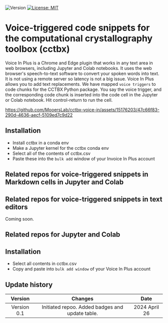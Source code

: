 ![Version](https://img.shields.io/static/v1?label=cctbx-voice-in&message=0.1&color=brightcolor)
[![License: MIT](https://img.shields.io/badge/License-MIT-blue.svg)](https://opensource.org/licenses/MIT)


# Voice-triggered code snippets for the computational crystallography toolbox (cctbx)

Voice In Plus is a Chrome and Edge plugin that works in any text area in web browsers, including Jupyter and Colab notebooks.
It uses the web browser's speech-to-text software to convert your spoken words into text.
It is not using a remote server so latency is not a big issue.
Voice In Plus allows you to add text replacements.
We have mapped `voice triggers` to code chunks for the CCTBX Python package.
You say the voice trigger, and the corresponding code chunk is inserted into the code cell in the Jupyter or Colab notebook.
Hit control-return to run the cell.


https://github.com/MooersLab/cctbx-voice-in/assets/15176203/47c66f83-290d-4636-aecf-5109ed7c9d22


## Installation
- Install cctbx in a conda env
- Make a Jupyter kernel for the cctbx conda env
- Select all of the contents of cctbx.csv
- Paste these into the `bulk add` window of your Invoice In Plus account


## Related repos for voice-triggered snippets in Markdown cells in Jupyter and Colab


## Related repos for voice-triggered snippets in text editors

Coming soon.

## Related repos for Jupyter and Colab

## Installation
 - Select all contents in cctbx.csv
 - Copy and paste into `bulk add window` of your Voice In Plus account






## Update history

|Version      | Changes                                                                                                                                    | Date                 |
|:-----------:|:------------------------------------------------------------------------------------------------------------------------------------------:|:--------------------:|
| Version 0.1 |  Initiated repoo. Added badges and update table.                                                                                           | 2024 April 26        |
